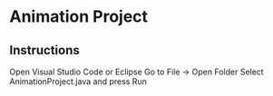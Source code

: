 Animation Project
=========


Instructions
------------

Open Visual Studio Code or Eclipse
Go to File -> Open Folder
Select AnimationProject.java and press Run